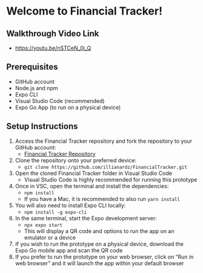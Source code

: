 # Welcome to Financial Tracker!

## Walkthrough Video Link
- https://youtu.be/nSTCeN_0j_Q

## Prerequisites
- GitHub account
- Node.js and npm
- Expo CLI
- Visual Studio Code (recommended)
- Expo Go App (to run on a physical device)

## Setup Instructions
1. Access the Financial Tracker repository and fork the repository to your GitHub account:
   - [Financial Tracker Repository](https://github.com/illianardz/FinancialTracker/tree/master)
2. Clone the repository onto your preferred device:
   - `git clone https://github.com/illianardz/FinancialTracker.git`
3. Open the cloned Financial Tracker folder in Visual Studio Code
   - Visual Studio Code is highly recommended for running this prototype
4. Once in VSC, open the terminal and install the dependencies:
   - `npm install`
   - If you have a Mac, it is recommended to also run `yarn install`
5. You will also need to install Expo CLI locally:
   - `npm install -g expo-cli`
6. In the same terminal, start the Expo development server:
   - `npx expo start`
   - This will display a QR code and options to run the app on an emulator or a device
7. If you wish to run the prototype on a physical device, download the Expo Go mobile app and scan the QR code
8. If you prefer to run the prototype on your web browser, click on “Run in web browser” and it will launch the app within your default browser
